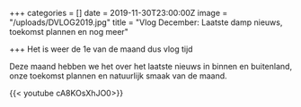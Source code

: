 +++
categories = []
date = 2019-11-30T23:00:00Z
image = "/uploads/DVLOG2019.jpg"
title = "Vlog December: Laatste damp nieuws, toekomst plannen en nog meer"

+++
Het is weer de 1e van de maand dus vlog tijd

Deze maand hebben we het over het laatste nieuws in binnen en buitenland, onze toekomst plannen en natuurlijk smaak van de maand.

{{< youtube cA8KOsXhJO0>}}